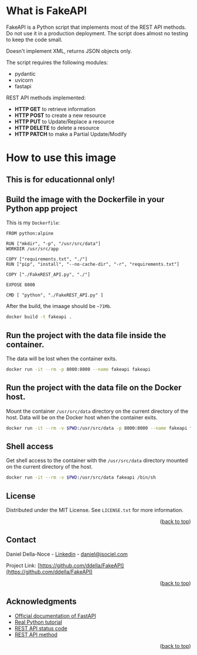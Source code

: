 <!-- Improved compatibility of back to top link: See: https://github.com/othneildrew/Best-README-Template/pull/73 -->
<a name="readme-top"></a>

# What is FakeAPI

FakeAPI is a Python script that implements most of the REST API methods. Do not use it in a production deployment. The script does almost no testing to keep the code small.

Doesn't implement XML, returns JSON objects only.

The script requires the following modules:
* pydantic
* uvicorn
* fastapi

REST API methods implemented:
* **HTTP GET** to retrieve information
* **HTTP POST** to create a new resource
* **HTTP PUT** to Update/Replace a resource
* **HTTP DELETE** to delete a resource
* **HTTP PATCH** to make a Partial Update/Modify

# How to use this image
## This is for educationnal **only**!

## Build the image with the Dockerfile in your Python app project
This is my `Dockerfile`:

    FROM python:alpine

    RUN ["mkdir", "-p", "/usr/src/data"]
    WORKDIR /usr/src/app

    COPY ["requirements.txt", "./"]
    RUN ["pip", "install", "--no-cache-dir", "-r", "requirements.txt"]

    COPY ["./FakeREST_API.py", "./"]

    EXPOSE 8000

    CMD [ "python", "./FakeREST_API.py" ]

After the build, the imaage should be `~71Mb`.

```sh
docker build -t fakeapi .
```

## Run the project with the data file inside the container.
The data will be lost when the container exits.
```sh
docker run -it --rm -p 8000:8000 --name fakeapi fakeapi
```

## Run the project with the data file on the Docker host.
Mount the container `/usr/src/data` directory on the current directory of the host. Data will be on the Docker host when the container exits.
```sh
docker run -it --rm -v $PWD:/usr/src/data -p 8000:8000 --name fakeapi fakeapi
```

## Shell access
Get shell access to the container with the `/usr/src/data` directory mounted on the current directory of the host.
```sh
docker run -it --rm -v $PWD:/usr/src/data fakeapi /bin/sh
```
<!-- LICENSE -->
## License
Distributed under the MIT License. See `LICENSE.txt` for more information.
<p align="right">(<a href="#readme-top">back to top</a>)</p>

<!-- CONTACT -->
## Contact
Daniel Della-Noce - [Linkedin](https://www.linkedin.com/in/daniel-della-noce-2176b622/) - daniel@isociel.com

Project Link: [https://github.com/ddella/FakeAPI](https://github.com/ddella/FakeAPI)
<p align="right">(<a href="#readme-top">back to top</a>)</p>

<!-- ACKNOWLEDGMENTS -->
## Acknowledgments
* [Official documentation of FastAPI](https://fastapi.tiangolo.com/)
* [Real Python tutorial](https://realpython.com/fastapi-python-web-apis/#learn-more-about-fastapi)
* [REST API status code](https://restfulapi.net/http-status-codes/)
* [REST API method](https://restfulapi.net/http-methods/)

<p align="right">(<a href="#readme-top">back to top</a>)</p>


